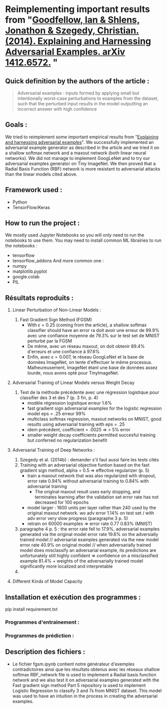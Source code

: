 # Reimplementing important results from "[Goodfellow, Ian & Shlens, Jonathon & Szegedy, Christian. (2014). Explaining and Harnessing Adversarial Examples. arXiv 1412.6572.](https://arxiv.org/abs/1412.6572) "

## Quick definition by the authors of the article :

> Adversarial examples : inputs formed by applying small but intentionally worst-case perturbations to examples from the dataset, such that the perturbed input results in the model outputting an incorrect answer with high confidence

## Goals :

We tried to reimplement some important empirical results from "[Explaining and harnessing adversarial examples](https://arxiv.org/abs/1412.6572)". We successfully implemented an adversarial example generator as described in the article and we tried it on a shallow softmax network and a maxout network (both linear neural networks). We did not manage to implement GoogLeNet and to try our adversarial examples generator on Tiny ImageNet. We then proved that a Radial Basis Function (RBF) network is more resistant to adversarial attacks than the linear models cited above.  

## Framework used :

- Python
- TensorFlow/Keras

## How to run the project :

We mostly used Jupyter Notebooks so you will only need to run the notebooks to use them. You may need to install common ML librairies to run the notebooks :
- tensorflow
- tensorflow_addons
And more common one :
- numpy
- matplotlib.pyplot
- google.colab
- PIL

## Résultats reproduits :

1. Linear Perturbation of Non-Linear Models :
   1. Fast Gradient Sign Method (FGSM)
      - With $\epsilon = 0.25$ (coming from the article), a shallow softmax classifier should have an error ra doit avoir une erreur de 99.9% avec une confiance moyenne de 79.3% sur le test set de MNIST perturbé par la FGSM
      - De même, avec un réseau maxout, on doit obtenir 89.4% d'erreurs et une confiance à 97.6%
      - Enfin, avec $\epsilon = 0.007$, le réseau GoogLeNet et la base de données ImageNet, on tente d'effectuer le même processus. Malheureusement, ImageNet étant une base de données assez lourde, nous avons opté pour TinyImageNet.
      
2. Adversarial Training of Linear Models versus Weight Decay
   1. Test de la méthode précédente avec une régression logistique pour classifier des 3 et des 7 (p. 3 fin, p. 4)
      - modèle régression logistique erreur 1.6%
      - fast gradient sign adversarial examples for the logistic regression model eps = .25 erreur 99%
      - multiclass softmax regression, maxout networks on MNIST, good results using adversarial training with eps = .25
      - idem précédent, coefficient = .0025 => > 5% error
      - smaller weight decay coefficients permitted succesful training but conferred no regularization benefit
      
3. Adversarial Training of Deep Networks :
   1. Szegedy et al. (2014b) : demander s'il faut aussi faire les tests cités
   2. Training with an adversarial objective funtion based on the fast gradient sign method, alpha = 0.5 => effective regularizer (p. 5)
      - train a maxout network that was also regularized with dropout, error rate 0.94% without adversarial training to 0.84% with adversarial training
        - The original maxout result uses early stopping, and terminates learning after the validation set error rate has not decreased for 100 epochs
      - model larger : 1600 units per layer rather than 240 used by the original maxout network. wo adv error 1.14% on test set / with adv error very slow progress (paragraphe 3 p. 5)
      - retrain on 60000 examples => error rate 0.77 0.83% (MNIST)
   3. paragraphe 4 p. 5 : the error rate fell to 17.9%, adversarial examples generated via the original model error rate 19.6% on the adversially trained model // adversarial examples generated via the new model error rate 40.9% on original model // when adversarially trained model does misclassify an adversarial example, its predictions are unfortunately still highly confident => confidence on a misclassified example 81.4% + weights of the adversarially trained model significantly more localized and interpretable
   4. 
4. Different Kinds of Model Capacity

## Installation et exécution des programmes :
pip install requirement.txt

### Programmes d'entrainement :

### Programmes de prédiction :

## Description des fichiers :
- Le fichier fgsm.ipynb contient notre générateur d'exemples contradictoires ainsi que les résultats obtenus avec les réseaux shallow softmax 
RBF_network file is used to implement a Radial basis function network and we also test it on adversarial examples generated with the Fast gradient sign method
Part 5 repository is used to implement Logistic Regression to classify 3 and 7s from MNIST dataset. This model was used to have
an intuition in the process in creating the adversarial examples.
